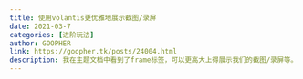 ```yaml
---
title: 使用volantis更优雅地展示截图/录屏
date: 2021-03-7
categories: [进阶玩法]
author: GOOPHER
link: https://goopher.tk/posts/24004.html
description: 我在主题文档中看到了frame标签，可以更高大上得展示我们的截图/录屏等。可是目前主题内仅内置了一个iPhone11的框架，想要使用其他的框架就得对齐修改，我经过折腾基本实现了，写下了这篇文章。
---
```

